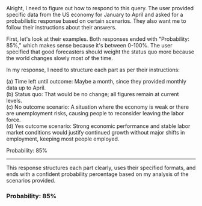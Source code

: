 <think>
Alright, I need to figure out how to respond to this query. The user provided specific data from the US economy for January to April and asked for a probabilistic response based on certain scenarios. They also want me to follow their instructions about their answers.

First, let's look at their examples. Both responses ended with "Probability: 85%," which makes sense because it's between 0-100%. The user specified that good forecasters should weight the status quo more because the world changes slowly most of the time.

In my response, I need to structure each part as per their instructions:

(a) Time left until outcome: Maybe a month, since they provided monthly data up to April.  
(b) Status quo: That would be no change; all figures remain at current levels.  
(c) No outcome scenario: A situation where the economy is weak or there are unemployment risks, causing people to reconsider leaving the labor force.  
(d) Yes outcome scenario: Strong economic performance and stable labor market conditions would justify continued growth without major shifts in employment, keeping most people employed.  

Probability: 85%

---

This response structures each part clearly, uses their specified formats, and ends with a confident probability percentage based on my analysis of the scenarios provided.

### Probability: 85%